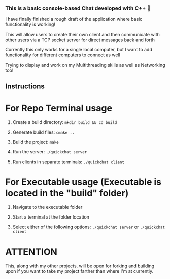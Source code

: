 ### This is a basic console-based Chat developed with C++ 💬

I have finally finished a rough draft of the application where basic functionality is working!

This will allow users to create their own client and then communicate with other users via a TCP socket server
for direct messages back and forth

Currently this only works for a single local computer, but I want to add functionality for different computers to connect as well

Trying to display and work on my Multithreading skills as well as Networking too!

## Instructions

# For Repo Terminal usage

1. Create a build directory: `mkdir build && cd build`

2. Generate build files: `cmake ..`

3. Build the project: `make`

4. Run the server: `./quickchat server`

5. Run clients in separate terminals: `./quickchat client`

# For Executable usage (Executable is located in the "build" folder)

1. Navigate to the executable folder

2. Start a terminal at the folder location

3. Select either of the following options: `./quickchat server` or `./quickchat client`


# ATTENTION

This, along with my other projects, will be open for forking and building upon if you want to take my project
farther than where I'm at currently.